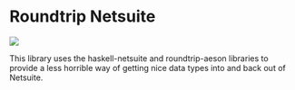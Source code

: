 Roundtrip Netsuite
===============

![](https://travis-ci.org/anchor/roundtrip-netsuite.svg)

This library uses the haskell-netsuite and roundtrip-aeson libraries to provide
a less horrible way of getting nice data types into and back out of Netsuite.
